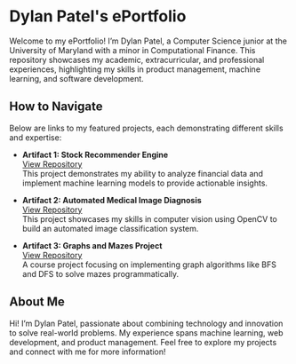 # Dylan Patel's ePortfolio

Welcome to my ePortfolio! I’m Dylan Patel, a Computer Science junior at the University of Maryland with a minor in Computational Finance. This repository showcases my academic, extracurricular, and professional experiences, highlighting my skills in product management, machine learning, and software development.

## How to Navigate
Below are links to my featured projects, each demonstrating different skills and expertise:

- **Artifact 1: Stock Recommender Engine**  
  [View Repository](https://github.com/username/stock-recommender-engine)  
  This project demonstrates my ability to analyze financial data and implement machine learning models to provide actionable insights.

- **Artifact 2: Automated Medical Image Diagnosis**  
  [View Repository](https://github.com/username/medical-image-diagnosis)  
  This project showcases my skills in computer vision using OpenCV to build an automated image classification system.

- **Artifact 3: Graphs and Mazes Project**  
  [View Repository](https://github.com/username/graphs-and-mazes)  
  A course project focusing on implementing graph algorithms like BFS and DFS to solve mazes programmatically.

## About Me
Hi! I’m Dylan Patel, passionate about combining technology and innovation to solve real-world problems. My experience spans machine learning, web development, and product management. Feel free to explore my projects and connect with me for more information!
